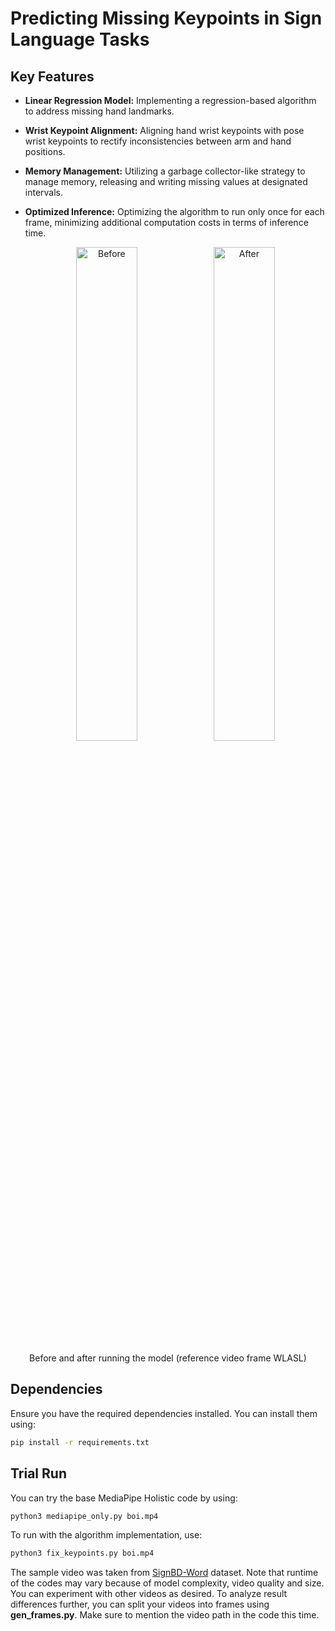 # Predicting Missing Keypoints in Sign Language Tasks

## Key Features

- **Linear Regression Model:** Implementing a regression-based algorithm to address missing hand landmarks.
- **Wrist Keypoint Alignment:** Aligning hand wrist keypoints with pose wrist keypoints to rectify inconsistencies between arm and hand positions.
- **Memory Management:** Utilizing a garbage collector-like strategy to manage memory, releasing and writing missing values at designated intervals.
- **Optimized Inference:** Optimizing the algorithm to run only once for each frame, minimizing additional computation costs in terms of inference time.


   <p align="center">
  <img src="https://github.com/kreyazulh/EMPATH/assets/87698516/6e10dff9-aacb-4458-9865-4a27f8e72501" alt="Before" style="width:45%;" />
  <img src="https://github.com/kreyazulh/EMPATH/assets/87698516/b002bfad-fb31-40f1-9217-3c9fbd5b2a1e" alt="After" style="width:45%;" />
</p>

<p align="center">Before and after running the model (reference video frame WLASL)</p>





## Dependencies

Ensure you have the required dependencies installed. You can install them using:

```bash
pip install -r requirements.txt
```
## Trial Run

You can try the base MediaPipe Holistic code by using:

```python
python3 mediapipe_only.py boi.mp4
```
To run with the algorithm implementation, use:

```python
python3 fix_keypoints.py boi.mp4
```
The sample video was taken from [SignBD-Word](https://zenodo.org/records/6779843) dataset. Note that runtime of the codes may vary because of model complexity, video quality and size. You can experiment with other videos as desired.
To analyze result differences further, you can split your videos into frames using **gen_frames.py**. Make sure to mention the video path in the code this time.
